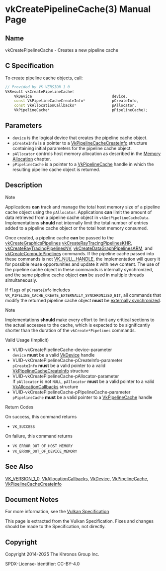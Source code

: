 # vkCreatePipelineCache(3) Manual Page

## Name

vkCreatePipelineCache - Creates a new pipeline cache



## [](#_c_specification)C Specification

To create pipeline cache objects, call:

```c++
// Provided by VK_VERSION_1_0
VkResult vkCreatePipelineCache(
    VkDevice                                    device,
    const VkPipelineCacheCreateInfo*            pCreateInfo,
    const VkAllocationCallbacks*                pAllocator,
    VkPipelineCache*                            pPipelineCache);
```

## [](#_parameters)Parameters

- `device` is the logical device that creates the pipeline cache object.
- `pCreateInfo` is a pointer to a [VkPipelineCacheCreateInfo](https://registry.khronos.org/vulkan/specs/latest/man/html/VkPipelineCacheCreateInfo.html) structure containing initial parameters for the pipeline cache object.
- `pAllocator` controls host memory allocation as described in the [Memory Allocation](https://registry.khronos.org/vulkan/specs/latest/html/vkspec.html#memory-allocation) chapter.
- `pPipelineCache` is a pointer to a [VkPipelineCache](https://registry.khronos.org/vulkan/specs/latest/man/html/VkPipelineCache.html) handle in which the resulting pipeline cache object is returned.

## [](#_description)Description

Note

Applications **can** track and manage the total host memory size of a pipeline cache object using the `pAllocator`. Applications **can** limit the amount of data retrieved from a pipeline cache object in `vkGetPipelineCacheData`. Implementations **should** not internally limit the total number of entries added to a pipeline cache object or the total host memory consumed.

Once created, a pipeline cache **can** be passed to the [vkCreateGraphicsPipelines](https://registry.khronos.org/vulkan/specs/latest/man/html/vkCreateGraphicsPipelines.html) [vkCreateRayTracingPipelinesKHR](https://registry.khronos.org/vulkan/specs/latest/man/html/vkCreateRayTracingPipelinesKHR.html), [vkCreateRayTracingPipelinesNV](https://registry.khronos.org/vulkan/specs/latest/man/html/vkCreateRayTracingPipelinesNV.html), [vkCreateDataGraphPipelinesARM](https://registry.khronos.org/vulkan/specs/latest/man/html/vkCreateDataGraphPipelinesARM.html), and [vkCreateComputePipelines](https://registry.khronos.org/vulkan/specs/latest/man/html/vkCreateComputePipelines.html) commands. If the pipeline cache passed into these commands is not [VK\_NULL\_HANDLE](https://registry.khronos.org/vulkan/specs/latest/man/html/VK_NULL_HANDLE.html), the implementation will query it for possible reuse opportunities and update it with new content. The use of the pipeline cache object in these commands is internally synchronized, and the same pipeline cache object **can** be used in multiple threads simultaneously.

If `flags` of `pCreateInfo` includes `VK_PIPELINE_CACHE_CREATE_EXTERNALLY_SYNCHRONIZED_BIT`, all commands that modify the returned pipeline cache object **must** be [externally synchronized](https://registry.khronos.org/vulkan/specs/latest/html/vkspec.html#fundamentals-threadingbehavior).

Note

Implementations **should** make every effort to limit any critical sections to the actual accesses to the cache, which is expected to be significantly shorter than the duration of the `vkCreate*Pipelines` commands.

Valid Usage (Implicit)

- [](#VUID-vkCreatePipelineCache-device-parameter)VUID-vkCreatePipelineCache-device-parameter  
  `device` **must** be a valid [VkDevice](https://registry.khronos.org/vulkan/specs/latest/man/html/VkDevice.html) handle
- [](#VUID-vkCreatePipelineCache-pCreateInfo-parameter)VUID-vkCreatePipelineCache-pCreateInfo-parameter  
  `pCreateInfo` **must** be a valid pointer to a valid [VkPipelineCacheCreateInfo](https://registry.khronos.org/vulkan/specs/latest/man/html/VkPipelineCacheCreateInfo.html) structure
- [](#VUID-vkCreatePipelineCache-pAllocator-parameter)VUID-vkCreatePipelineCache-pAllocator-parameter  
  If `pAllocator` is not `NULL`, `pAllocator` **must** be a valid pointer to a valid [VkAllocationCallbacks](https://registry.khronos.org/vulkan/specs/latest/man/html/VkAllocationCallbacks.html) structure
- [](#VUID-vkCreatePipelineCache-pPipelineCache-parameter)VUID-vkCreatePipelineCache-pPipelineCache-parameter  
  `pPipelineCache` **must** be a valid pointer to a [VkPipelineCache](https://registry.khronos.org/vulkan/specs/latest/man/html/VkPipelineCache.html) handle

Return Codes

On success, this command returns

- `VK_SUCCESS`

On failure, this command returns

- `VK_ERROR_OUT_OF_HOST_MEMORY`
- `VK_ERROR_OUT_OF_DEVICE_MEMORY`

## [](#_see_also)See Also

[VK\_VERSION\_1\_0](https://registry.khronos.org/vulkan/specs/latest/man/html/VK_VERSION_1_0.html), [VkAllocationCallbacks](https://registry.khronos.org/vulkan/specs/latest/man/html/VkAllocationCallbacks.html), [VkDevice](https://registry.khronos.org/vulkan/specs/latest/man/html/VkDevice.html), [VkPipelineCache](https://registry.khronos.org/vulkan/specs/latest/man/html/VkPipelineCache.html), [VkPipelineCacheCreateInfo](https://registry.khronos.org/vulkan/specs/latest/man/html/VkPipelineCacheCreateInfo.html)

## [](#_document_notes)Document Notes

For more information, see the [Vulkan Specification](https://registry.khronos.org/vulkan/specs/latest/html/vkspec.html#vkCreatePipelineCache)

This page is extracted from the Vulkan Specification. Fixes and changes should be made to the Specification, not directly.

## [](#_copyright)Copyright

Copyright 2014-2025 The Khronos Group Inc.

SPDX-License-Identifier: CC-BY-4.0